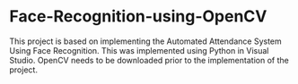 # Face-Recognition-using-OpenCV
This project is based on implementing the Automated Attendance System Using Face Recognition.
This was implemented using Python in Visual Studio.
OpenCV needs to be downloaded prior to the implementation of the project.

